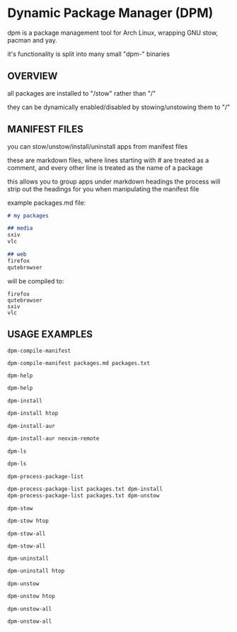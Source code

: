 # Dynamic Package Manager (DPM)

dpm is a package management tool for Arch Linux, wrapping GNU stow, pacman and yay.

it's functionality is split into many small "dpm-" binaries

## OVERVIEW

all packages are installed to "/stow" rather than "/"

they can be dynamically enabled/disabled by stowing/unstowing them to "/"

## MANIFEST FILES

you can stow/unstow/install/uninstall apps from manifest files

these are markdown files, where lines starting with #
are treated as a comment, and every other line is
treated as the name of a package

this allows you to group apps under markdown headings
the process will strip out the headings for you when
manipulating the manifest file

example packages.md file:

```md
# my packages

## media
sxiv
vlc

## web
firefox
qutebrowser
```

will be compiled to:

```
firefox
qutebrowser
sxiv
vlc
```

## USAGE EXAMPLES

`dpm-compile-manifest`

```bash
dpm-compile-manifest packages.md packages.txt
```

`dpm-help`

```bash
dpm-help
```

`dpm-install`

```bash
dpm-install htop
```

`dpm-install-aur`

```bash
dpm-install-aur neovim-remote
```

`dpm-ls`

```bash
dpm-ls
```

`dpm-process-package-list`

```bash
dpm-process-package-list packages.txt dpm-install
dpm-process-package-list packages.txt dpm-unstow
```

`dpm-stow`

```bash
dpm-stow htop
```

`dpm-stow-all`

```bash
dpm-stow-all
```

`dpm-uninstall`

```bash
dpm-uninstall htop
```

`dpm-unstow`

```bash
dpm-unstow htop
```

`dpm-unstow-all`

```bash
dpm-unstow-all
```
